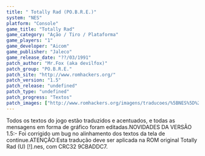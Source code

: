 ```yaml
---
title: " Totally Rad (PO.B.R.E.)"
system: "NES"
platform: "Console"
game_title: "Totally Rad"
game_category: "Ação / Tiro / Plataforma"
game_players: "1"
game_developer: "Aicom"
game_publisher: "Jaleco"
game_release_date: "??/03/1991"
patch_author: "Mr.Fox (aka devilfox)"
patch_group: "PO.B.R.E."
patch_site: "http://www.romhackers.org/"
patch_version: "1.5"
patch_release: "undefined"
patch_type: "undefined"
patch_progress: "Textos"
patch_images: ["http://www.romhackers.org/imagens/traducoes/%5BNES%5D%20Totally%20Rad%20-%20POBRE%20-%201.png","http://www.romhackers.org/imagens/traducoes/%5BNES%5D%20Totally%20Rad%20-%20POBRE%20-%202.png","http://www.romhackers.org/imagens/traducoes/%5BNES%5D%20Totally%20Rad%20-%20POBRE%20-%203.png"]
---
```

Todos os textos do jogo estão traduzidos e acentuados, e todas as mensagens em forma de gráfico foram editadas.NOVIDADES DA VERSÃO 1.5:- Foi corrigido um bug no alinhamento dos textos da tela de continue.ATENÇÃO:Esta tradução deve ser aplicada na ROM original Totally Rad (U) [!].nes, com CRC32 9CBADDC7.